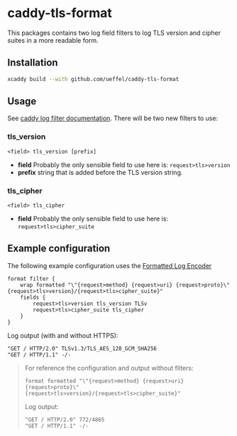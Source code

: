 # caddy-tls-format

This packages contains two log field filters to log TLS version and cipher suites in a more readable
form.

## Installation

```sh
xcaddy build --with github.com/ueffel/caddy-tls-format
```

## Usage

See [caddy log filter documentation](https://caddyserver.com/docs/caddyfile/directives/log#filter).
There will be two new filters to use:

### tls_version

```caddy-d
<field> tls_version [prefix]
```

* **field** Probably the only sensible field to use here is: `request>tls>version`
* **prefix** string that is added before the TLS version string.

### tls_cipher

```caddy-d
<field> tls_cipher
```

* **field** Probably the only sensible field to use here is: `request>tls>cipher_suite`

## Example configuration

The following example configuration uses the [Formatted Log
Encoder](https://github.com/caddyserver/format-encoder)

```caddy-d
format filter {
    wrap formatted "\"{request>method} {request>uri} {request>proto}\" {request>tls>version}/{request>tls>cipher_suite}"
    fields {
        request>tls>version tls_version TLSv
        request>tls>cipher_suite tls_cipher
    }
}
```

Log output (with and without HTTPS):

```plain
"GET / HTTP/2.0" TLSv1.3/TLS_AES_128_GCM_SHA256
"GET / HTTP/1.1" -/-
```

> For reference the configuration and output without filters:
>
> ```caddy-d
> format formatted "\"{request>method} {request>uri} {request>proto}\" {request>tls>version}/{request>tls>cipher_suite}"
> ```
>
> Log output:
>
> ```plain
> "GET / HTTP/2.0" 772/4865
> "GET / HTTP/1.1" -/-
> ```
